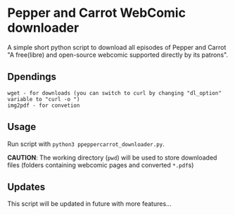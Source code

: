 # Pepper and Carrot WebComic downloader

A simple short python script to download all episodes of Pepper and Carrot "A free(libre) and open-source webcomic supported directly by its patrons".

## Dpendings

```
wget - for downloads (you can switch to curl by changing "dl_option" variable to "curl -o ")
img2pdf - for convetion
```

## Usage

Run script with `python3 ppeppercarrot_downloader.py`.

**CAUTION**: The working directory (`pwd`) will be used to store downloaded files (folders containing webcomic pages and converted `*.pdf`s)

## Updates

This script will be updated in future with more features...

